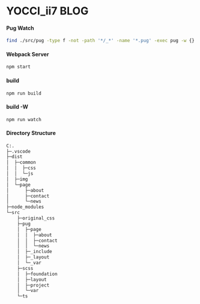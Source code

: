 # YOCCI_ii7 BLOG


#### Pug Watch
```bash
find ./src/pug -type f -not -path '*/_*' -name '*.pug' -exec pug -w {} -o ./dist -P \; & pug -w ./src/pug/page -o ./dist/page -P

```
#### Webpack Server
```bash
npm start
```

#### build
```bash
npm run build
```

#### build -W
```bash
npm run watch
```

#### Directory Structure
```bash
C:.
├─.vscode
├─dist
│  ├─common
│  │  ├─css
│  │  └─js
│  ├─img
│  └─page
│      ├─about
│      ├─contact
│      └─news
├─node_modules
└─src
    ├─original_css
    ├─pug
    │  ├─page
    │  │  ├─about
    │  │  ├─contact
    │  │  └─news
    │  ├─_include
    │  ├─_layout
    │  └─_var
    ├─scss
    │  ├─foundation
    │  ├─layout
    │  ├─project
    │  └─var
    └─ts
```
